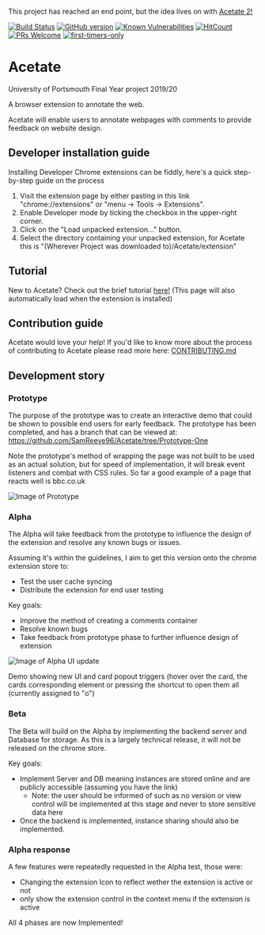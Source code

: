 This project has reached an end point, but the idea lives on with [Acetate 2!](https://github.com/SamReeve96/Acetate)

[![Build Status](https://travis-ci.org/SamReeve96/Acetate.svg?branch=master)](https://travis-ci.org/SamReeve96/Acetate)
[![GitHub version](https://badge.fury.io/gh/SamReeve96%2FAcetate.svg)](https://badge.fury.io/gh/SamReeve96%2FAcetate)
[![Known Vulnerabilities](https://snyk.io/test/github/SamReeve96/Acetate/badge.svg)](https://snyk.io/test/github/SamReeve96/Acetate)
[![HitCount](http://hits.dwyl.com/SamReeve96/Acetate.svg)](http://hits.dwyl.com/SamReeve96/Acetate)
[![PRs Welcome](https://img.shields.io/badge/PRs-welcome-brightgreen.svg?style=flat-square)](http://makeapullrequest.com)
[![first-timers-only](https://img.shields.io/badge/first--timers--only-friendly-blue.svg?style=flat-square)](https://www.firsttimersonly.com/)

# Acetate

University of Portsmouth Final Year project 2019/20

A browser extension to annotate the web.

Acetate will enable users to annotate webpages with comments to provide feedback on website design.

## Developer installation guide
Installing Developer Chrome extensions can be fiddly, here's a quick step-by-step guide on the process
1. Visit the extension page by either pasting in this link "chrome://extensions" or "menu -> Tools -> Extensions".
2. Enable Developer mode by ticking the checkbox in the upper-right corner.
3. Click on the "Load unpacked extension..." button.
4. Select the directory containing your unpacked extension, for Acetate this is "(Wherever Project was downloaded to)/Acetate/extension"

## Tutorial
New to Acetate? Check out the brief tutorial [here!](https://acetate-34616.web.app/Tutorial/) (This page will also automatically load when the extension is installed)

## Contribution guide
Acetate would love your help! 
If you'd like to know more about the process of contributing to Acetate please read more here: [CONTRIBUTING.md](https://github.com/SamReeve96/Acetate/blob/master/CONTRIBUTING.md)

## Development story
### Prototype

The purpose of the prototype was to create an interactive demo that could be shown to possible end users for early feedback. The prototype has been completed, and has a branch that can be viewed at: https://github.com/SamReeve96/Acetate/tree/Prototype-One

Note the prototype's method of wrapping the page was not built to be used as an actual solution, but for speed of implementation, it will break event listeners and combat with CSS rules. So far a good example of a page that reacts well is bbc.co.uk

![Image of Prototype](https://github.com/SamReeve96/Acetate/blob/master/Misc%20Resources/Images/PrototypeOneScreenshot-20012020.png?raw=true)

### Alpha
The Alpha will take feedback from the prototype to influence the design of the extension and resolve any known bugs or issues.

Assuming it's within the guidelines, I aim to get this version onto the chrome extension store to:
- Test the user cache syncing 
- Distribute the extension for end user testing

Key goals:
- Improve the method of creating a comments container
- Resolve known bugs
- Take feedback from prototype phase to further influence design of extension

![Image of Alpha UI update](https://github.com/SamReeve96/Acetate/blob/master/Misc%20Resources/Images/AcetateUIAlphaUpdate.gif?raw=true)

Demo showing new UI and card popout triggers (hover over the card, the cards corresponding element or pressing the shortcut to open them all (currently assigned to "o")

### Beta
The Beta will build on the Alpha by implementing the backend server and Database for storage. As this is a largely technical release, it will not be released on the chrome store.

Key goals:
- Implement Server and DB meaning instances are stored online and are publicly accessible (assuming you have the link)
  - Note: the user should be informed of such as no version or view control will be implemented at this stage and never to store sensitive data here
- Once the backend is implemented, instance sharing should also be implemented.


### Alpha response
A few features were repeatedly requested in the Alpha test, those were:
- Changing the extension Icon to reflect wether the extension is active or not
- only show the extension control in the context menu if the extension is active

All 4 phases are now Implemented!
